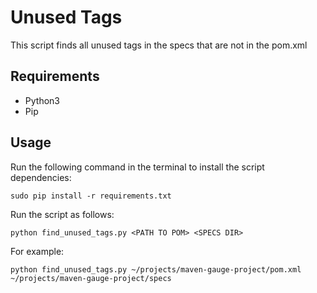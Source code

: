# Unused Tags

This script finds all unused tags in the specs that are not in the pom.xml

## Requirements 

- Python3
- Pip

## Usage

Run the following command in the terminal to install the script dependencies:

``sudo pip install -r requirements.txt``

Run the script as follows:

```
python find_unused_tags.py <PATH TO POM> <SPECS DIR>
```

For example:

``python find_unused_tags.py ~/projects/maven-gauge-project/pom.xml ~/projects/maven-gauge-project/specs``

